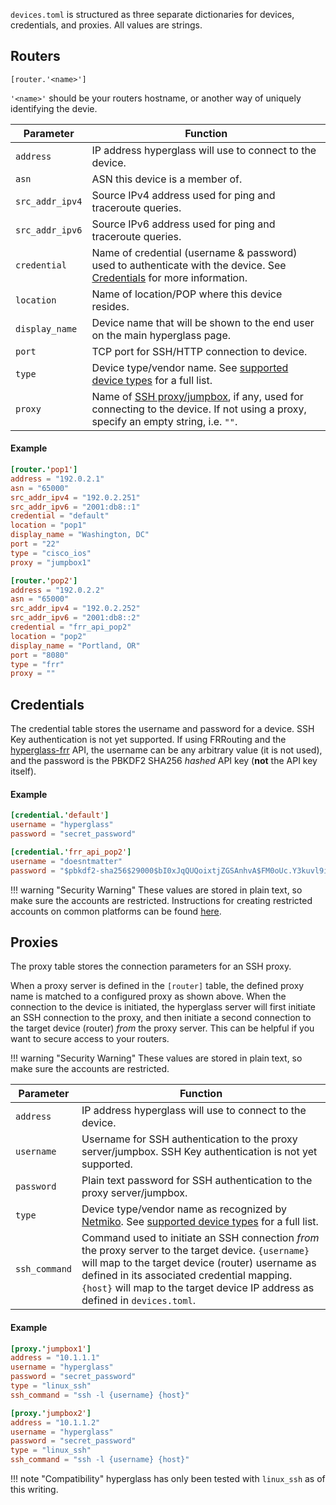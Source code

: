 `devices.toml` is structured as three separate dictionaries for devices, credentials, and proxies. All values are strings.

## Routers

`[router.'<name>']`

`'<name>'` should be your routers hostname, or another way of uniquely identifying the devie.

| Parameter       | Function                                                                                                                                                                      |
| --------------- | ----------------------------------------------------------------------------------------------------------------------------------------------------------------------------- |
| `address`       | IP address hyperglass will use to connect to the device.                                                                                                                      |
| `asn`           | ASN this device is a member of.                                                                                                                                               |
| `src_addr_ipv4` | Source IPv4 address used for ping and traceroute queries.                                                                                                                     |
| `src_addr_ipv6` | Source IPv6 address used for ping and traceroute queries.                                                                                                                     |
| `credential`    | Name of credential (username & password) used to authenticate with the device. See [Credentials](#credentials) for more information.                                          |
| `location`      | Name of location/POP where this device resides.                                                                                                                               |
| `display_name`  | Device name that will be shown to the end user on the main hyperglass page.                                                                                                   |
| `port`          | TCP port for SSH/HTTP connection to device.                                                                                                                                   |
| `type`          | Device type/vendor name. See [supported device types](../../extras/supported-device-types) for a full list.                                                                   |
| `proxy`         | Name of [SSH proxy/jumpbox](#proxies), if any, used for connecting to the device. If not using a proxy, specify an empty string, i.e. `""`. |

#### Example

```toml
[router.'pop1']
address = "192.0.2.1"
asn = "65000"
src_addr_ipv4 = "192.0.2.251"
src_addr_ipv6 = "2001:db8::1"
credential = "default"
location = "pop1"
display_name = "Washington, DC"
port = "22"
type = "cisco_ios"
proxy = "jumpbox1"

[router.'pop2']
address = "192.0.2.2"
asn = "65000"
src_addr_ipv4 = "192.0.2.252"
src_addr_ipv6 = "2001:db8::2"
credential = "frr_api_pop2"
location = "pop2"
display_name = "Portland, OR"
port = "8080"
type = "frr"
proxy = ""
```

## Credentials

The credential table stores the username and password for a device. SSH Key authentication is not yet supported. If using FRRouting and the [hyperglass-frr](https://github.com/checktheroads/hyperglass-frr) API, the username can be any arbitrary value (it is not used), and the password is the PBKDF2 SHA256 _hashed_ API key (**not** the API key itself).

#### Example

```toml
[credential.'default']
username = "hyperglass"
password = "secret_password"

[credential.'frr_api_pop2']
username = "doesntmatter"
password = "$pbkdf2-sha256$29000$bI0xJqQUQoixtjZGSAnhvA$FM0oUc.Y3kuvl9ilQmMuULTD1MjzD64Ax9rFNUgAl.c"
```

!!! warning "Security Warning"
    These values are stored in plain text, so make sure the accounts are restricted. Instructions for creating restricted accounts on common platforms can be found [here](../../extras/securing-router-access).

## Proxies

The proxy table stores the connection parameters for an SSH proxy.

When a proxy server is defined in the `[router]` table, the defined proxy name is matched to a configured proxy as shown above. When the connection to the device is initiated, the hyperglass server will first initiate an SSH connection to the proxy, and then initiate a second connection to the target device (router) _from_ the proxy server. This can be helpful if you want to secure access to your routers.

!!! warning "Security Warning"
    These values are stored in plain text, so make sure the accounts are restricted.

| Parameter     | Function                                                                                                                                                                                                                                                                               |
| ------------- | -------------------------------------------------------------------------------------------------------------------------------------------------------------------------------------------------------------------------------------------------------------------------------------- |
| `address`     | IP address hyperglass will use to connect to the device.                                                                                                                                                                                                                               |
| `username`    | Username for SSH authentication to the proxy server/jumpbox. SSH Key authentication is not yet supported.                                                                                                                                                                              |
| `password`    | Plain text password for SSH authentication to the proxy server/jumpbox.                                                                                                                                                                                                                |
| `type`        | Device type/vendor name as recognized by [Netmiko](https://github.com/ktbyers/netmiko). See [supported device types](../../extras/supported-device-types) for a full list.                                                                                                             |
| `ssh_command` | Command used to initiate an SSH connection _from_ the proxy server to the target device. `{username}` will map to the target device (router) username as defined in its associated credential mapping. `{host}` will map to the target device IP address as defined in `devices.toml`. |

#### Example

```toml
[proxy.'jumpbox1']
address = "10.1.1.1"
username = "hyperglass"
password = "secret_password"
type = "linux_ssh"
ssh_command = "ssh -l {username} {host}"

[proxy.'jumpbox2']
address = "10.1.1.2"
username = "hyperglass"
password = "secret_password"
type = "linux_ssh"
ssh_command = "ssh -l {username} {host}"
```

!!! note "Compatibility"
    hyperglass has only been tested with `linux_ssh` as of this writing.
